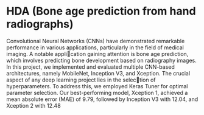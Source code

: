# HDA (Bone age prediction from hand radiographs)
Convolutional Neural Networks (CNNs) have
demonstrated remarkable performance in various applications,
particularly in the field of medical imaging. A notable application gaining attention is bone age prediction, which involves
predicting bone development based on radiography images. In
this project, we implemented and evaluated multiple CNN-based
architectures, namely MobileNet, Inception V3, and Xception.
The crucial aspect of any deep learning project lies in the selection of hyperparameters. To address this, we employed Keras
Tuner for optimal parameter selection. Our best-performing
model, Xception 1, achieved a mean absolute error (MAE) of
9.79, followed by Inception V3 with 12.04, and Xception 2 with
12.48
